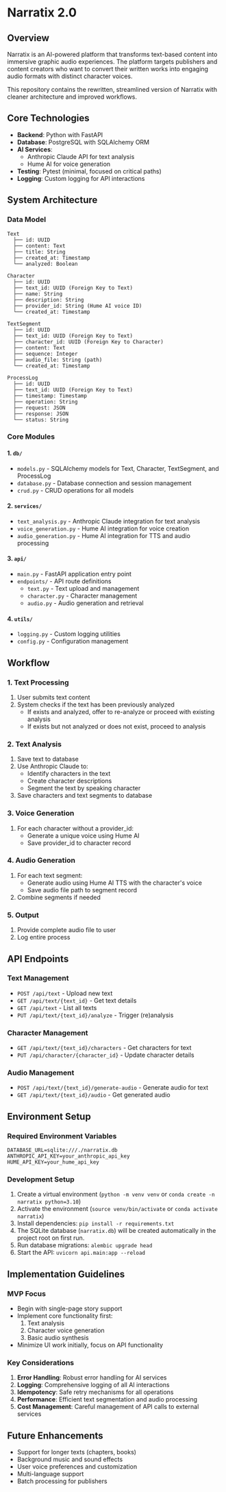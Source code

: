 # Narratix 2.0

## Overview
Narratix is an AI-powered platform that transforms text-based content into immersive graphic audio experiences. The platform targets publishers and content creators who want to convert their written works into engaging audio formats with distinct character voices.

This repository contains the rewritten, streamlined version of Narratix with cleaner architecture and improved workflows.

## Core Technologies
- **Backend**: Python with FastAPI
- **Database**: PostgreSQL with SQLAlchemy ORM
- **AI Services**: 
  - Anthropic Claude API for text analysis
  - Hume AI for voice generation
- **Testing**: Pytest (minimal, focused on critical paths)
- **Logging**: Custom logging for API interactions

## System Architecture

### Data Model
```
Text
  ├── id: UUID
  ├── content: Text
  ├── title: String
  ├── created_at: Timestamp
  └── analyzed: Boolean

Character
  ├── id: UUID
  ├── text_id: UUID (Foreign Key to Text)
  ├── name: String
  ├── description: String
  ├── provider_id: String (Hume AI voice ID)
  └── created_at: Timestamp

TextSegment
  ├── id: UUID
  ├── text_id: UUID (Foreign Key to Text)
  ├── character_id: UUID (Foreign Key to Character)
  ├── content: Text
  ├── sequence: Integer
  ├── audio_file: String (path)
  └── created_at: Timestamp

ProcessLog
  ├── id: UUID
  ├── text_id: UUID (Foreign Key to Text)
  ├── timestamp: Timestamp
  ├── operation: String
  ├── request: JSON
  ├── response: JSON
  └── status: String
```

### Core Modules

#### 1. `db/`
- `models.py` - SQLAlchemy models for Text, Character, TextSegment, and ProcessLog
- `database.py` - Database connection and session management
- `crud.py` - CRUD operations for all models

#### 2. `services/`
- `text_analysis.py` - Anthropic Claude integration for text analysis
- `voice_generation.py` - Hume AI integration for voice creation
- `audio_generation.py` - Hume AI integration for TTS and audio processing

#### 3. `api/`
- `main.py` - FastAPI application entry point
- `endpoints/` - API route definitions
  - `text.py` - Text upload and management
  - `character.py` - Character management
  - `audio.py` - Audio generation and retrieval

#### 4. `utils/`
- `logging.py` - Custom logging utilities
- `config.py` - Configuration management

## Workflow

### 1. Text Processing
1. User submits text content
2. System checks if the text has been previously analyzed
   - If exists and analyzed, offer to re-analyze or proceed with existing analysis
   - If exists but not analyzed or does not exist, proceed to analysis

### 2. Text Analysis
1. Save text to database
2. Use Anthropic Claude to:
   - Identify characters in the text
   - Create character descriptions
   - Segment the text by speaking character
3. Save characters and text segments to database

### 3. Voice Generation
1. For each character without a provider_id:
   - Generate a unique voice using Hume AI
   - Save provider_id to character record

### 4. Audio Generation
1. For each text segment:
   - Generate audio using Hume AI TTS with the character's voice
   - Save audio file path to segment record
2. Combine segments if needed

### 5. Output
1. Provide complete audio file to user
2. Log entire process

## API Endpoints

### Text Management
- `POST /api/text` - Upload new text
- `GET /api/text/{text_id}` - Get text details
- `GET /api/text` - List all texts
- `PUT /api/text/{text_id}/analyze` - Trigger (re)analysis

### Character Management
- `GET /api/text/{text_id}/characters` - Get characters for text
- `PUT /api/character/{character_id}` - Update character details

### Audio Management
- `POST /api/text/{text_id}/generate-audio` - Generate audio for text
- `GET /api/text/{text_id}/audio` - Get generated audio

## Environment Setup

### Required Environment Variables
```
DATABASE_URL=sqlite:///./narratix.db
ANTHROPIC_API_KEY=your_anthropic_api_key
HUME_API_KEY=your_hume_api_key
```

### Development Setup
1. Create a virtual environment (`python -m venv venv` or `conda create -n narratix python=3.10`)
2. Activate the environment (`source venv/bin/activate` or `conda activate narratix`)
3. Install dependencies: `pip install -r requirements.txt`
4. The SQLite database (`narratix.db`) will be created automatically in the project root on first run.
5. Run database migrations: `alembic upgrade head`
6. Start the API: `uvicorn api.main:app --reload`

## Implementation Guidelines

### MVP Focus
- Begin with single-page story support
- Implement core functionality first:
  1. Text analysis
  2. Character voice generation
  3. Basic audio synthesis
- Minimize UI work initially, focus on API functionality

### Key Considerations
1. **Error Handling**: Robust error handling for AI services
2. **Logging**: Comprehensive logging of all AI interactions
3. **Idempotency**: Safe retry mechanisms for all operations
4. **Performance**: Efficient text segmentation and audio processing
5. **Cost Management**: Careful management of API calls to external services

## Future Enhancements
- Support for longer texts (chapters, books)
- Background music and sound effects
- User voice preferences and customization
- Multi-language support
- Batch processing for publishers
